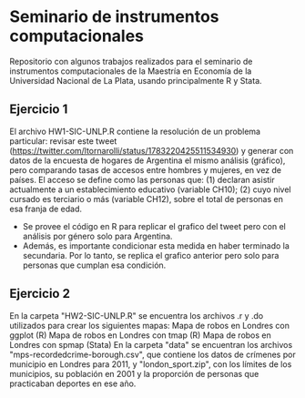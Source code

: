 # Seminario de instrumentos computacionales
Repositorio con algunos trabajos realizados para el seminario de instrumentos computacionales de la Maestría en Economía de la Universidad Nacional de La Plata, usando principalmente R y Stata.

## Ejercicio 1
El archivo HW1-SIC-UNLP.R contiene la resolución de un problema particular: revisar este tweet (https://twitter.com/ltornarolli/status/1783220425511534930) y generar con datos de la encuesta de hogares de Argentina el mismo análisis (gráfico), pero comparando tasas de accesos entre hombres y mujeres, en vez de países. El acceso se define como las personas que: (1) declaran asistir actualmente a un establecimiento educativo (variable CH10); (2) cuyo nivel cursado es terciario o más (variable CH12), sobre el total de personas en esa franja de edad.
- Se provee el código en R para replicar el grafico del tweet pero con el análisis por género solo para Argentina.
- Además, es importante condicionar esta medida en haber terminado la secundaria. Por lo tanto, se replica el grafico anterior pero solo para personas que cumplan esa condición.

## Ejercicio 2

En la carpeta "HW2-SIC-UNLP.R" se encuentra los archivos .r y .do utilizados para crear los siguientes mapas:
Mapa de robos en Londres con ggplot (R)
Mapa de robos en Londres con tmap (R)
Mapa de robos en Londres con spmap (Stata)
En la carpeta "data" se encuentran los archivos "mps-recordedcrime-borough.csv", que contiene los datos de crímenes por municipio en Londres para 2011, y "london_sport.zip", con los límites de los municipios, su población en 2001 y la proporción de personas que practicaban deportes en ese año.
